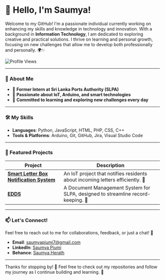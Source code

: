 # 👋 Hello, I'm Saumya!

Welcome to my GitHub! I'm a passionate individual currently working on enhancing my skills and knowledge in technology and innovation. With a background in **Information Technology**, I am dedicated to exploring creative and practical solutions. I thrive on learning and personal growth, focusing on new challenges that allow me to develop both professionally and personally. 🌍✨

![Profile Views](https://komarev.com/ghpvc/?username=SaumyaSL&color=blueviolet&style=flat-square)

---

### 🚀 About Me

- 💼 **Former Intern at Sri Lanka Ports Authority (SLPA)**
- 🧠 **Passionate about IoT, Arduino, and smart technologies** 
- 🌱 **Committed to learning and exploring new challenges every day** 

---

### 🛠️ My Skills

- **Languages**: Python, JavaScript, HTML, PHP, CSS, C++
- **Tools & Platforms**: Arduino, Git, GitHub, Jira, Visual Studio Code

---

### 🎉 Featured Projects

| Project | Description |
| ------- | ----------- |
| [**Smart Letter Box Notification System**](https://github.com/SaumyaSL/Smart-Letter-Box) | An IoT project that notifies residents about incoming letters efficiently. 🌟 |
| [**EDDS**](https://github.com/SaumyaSL/EDDS) | A Document Management System for SLPA, designed to streamline record-keeping. 🚀 |

---

### 📫 Let's Connect!

Feel free to reach out to me for collaborations, feedback, or just a chat! 🤝

- **Email**: [saumyapiumi7@gmail.com](mailto:saumyapiumi7@gmail.com)
- **LinkedIn**: [Saumya Piumi](https://www.linkedin.com/in/saumya-piumi-977ab7291/)
- **Behance**: [Saumya Herath](https://www.behance.net/saumyaherath)


---

Thanks for stopping by! 🎉 Feel free to check out my repositories and follow my journey as I continue building and learning. 🌱
